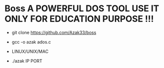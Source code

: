 # Boss A POWERFUL DOS TOOL USE IT ONLY FOR EDUCATION PURPOSE !!!

- git clone https://github.com/Azak33/boss

- gcc -o azak ados.c

- LINUX/UNIX/MAC

- ./azak IP PORT
